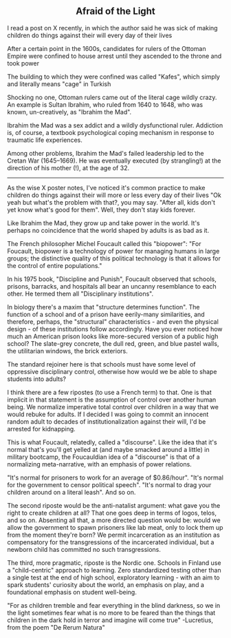 ## <div align="center">Afraid of the Light</div>

<p>
I read a post on X recently, in which the author said he was sick of making children do things against their will every day of their lives
</p>

<p>
After a certain point in the 1600s, candidates for rulers of the Ottoman Empire were confined to house arrest until they ascended to the throne and took power
</p>

<p>
The building to which they were confined was called "Kafes", which simply and literally means "cage" in Turkish
</p>

<p>
Shocking no one, Ottoman rulers came out of the literal cage wildly crazy. An example is Sultan Ibrahim, who ruled from 1640 to 1648, who was known, un-creatively, as "Ibrahim the Mad".
</p>

<p>
Ibrahim the Mad was a sex addict and a wildly dysfunctional ruler. Addiction is, of course, a textbook psychological coping mechanism in response to traumatic life experiences.
</p>

<p>
Among other problems, Ibrahim the Mad's failed leadership led to the Cretan War (1645–1669).
He was eventually executed (by strangling!) at the direction of his mother (!), at the age of 32.
</p>

<hr/>

<p>
As the wise X poster notes, I've noticed it's common practice to make children do things against their will more or less every day of their lives
"Ok yeah but what's the problem with that?, you may say. "After all, kids don't yet know what's good for them".
Well, they don't stay kids forever.
</p>

Like Ibrahim the Mad, they grow up and take power in the world. It's perhaps no coincidence that the world shaped by adults is as bad as it.

The French philosopher Michel Foucault called this "biopower":
"For Foucault, biopower is a technology of power for managing humans in large groups; the distinctive quality of this political technology is that it allows for the control of entire populations."

In his 1975 book, "Discipline and Punish", Foucault observed that schools, prisons, barracks, and hospitals all bear an uncanny resemblance to each other. He termed them all "Disciplinary institutions".

In biology there's a maxim that "structure determines function". The function of a school and of a prison have eerily-many similarities, and therefore, perhaps, the "structural" characteristics - and even the physical design - of these institutions follow accordingly.
Have you ever noticed how much an American prison looks like more-secured version of a public high school?
The slate-grey concrete, the dull red, green, and blue pastel walls, the utilitarian windows, the brick exteriors.

The standard rejoiner here is that schools must have some level of oppressive disciplinary control, otherwise how would we be able to shape students into adults?

I think there are a few ripostes (to use a French term) to that. One is that implicit in that statement is the assumption of control over another human being. We normalize imperative total control over children in a way that we would rebuke for adults. If I decided I was going to commit an innocent random adult to decades of institutionalization against their will, I'd be arrested for kidnapping.

This is what Foucault, relatedly, called a "discourse". Like the idea that it's normal that's you'll get yelled at (and maybe smacked around a little) in military bootcamp, the Foucauldian idea of a "discourse" is that of a normalizing meta-narrative, with an emphasis of power relations.

"It's normal for prisoners to work for an average of $0.86/hour". "It's normal for the government to censor political speech". "It's normal to drag your children around on a literal leash". And so on.

The second riposte would be the anti-natalist argument: what gave you the right to create children at all? That one goes deep in terms of logos, telos, and so on. Absenting all that, a more directed question would be: would we allow the government to spawn prisoners like lab meat, only to lock them up from the moment they're born? We permit incarceration as an institution as compensatory for the transgressions of the incarcerated individual, but a newborn child has committed no such transgressions.

The third, more pragmatic, riposte is the Nordic one. Schools in Finland use a "child-centric" approach to learning. Zero standardized testing other than a single test at the end of high school, exploratory learning - with an aim to spark students' curiosity about the world, an emphasis on play, and a foundational emphasis on student well-being.

"For as children tremble and fear everything in the blind darkness, so we in the light sometimes fear what is no more to be feared than the things that children in the dark hold in terror and imagine will come true"
-Lucretius, from the poem "De Rerum Natura"
